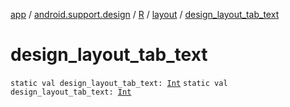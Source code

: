 [app](../../../index.md) / [android.support.design](../../index.md) / [R](../index.md) / [layout](index.md) / [design_layout_tab_text](./design_layout_tab_text.md)

# design_layout_tab_text

`static val design_layout_tab_text: `[`Int`](https://kotlinlang.org/api/latest/jvm/stdlib/kotlin/-int/index.html)
`static val design_layout_tab_text: `[`Int`](https://kotlinlang.org/api/latest/jvm/stdlib/kotlin/-int/index.html)